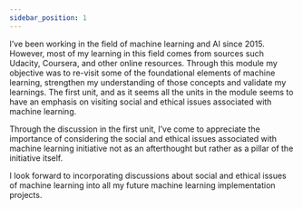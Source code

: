 ```yaml
---
sidebar_position: 1
---
```


I’ve been working in the field of machine learning and AI since 2015. However, most of my learning in this field comes from sources such Udacity, Coursera, and other online resources. Through this module my objective was to re-visit some of the foundational elements of machine learning, strengthen my understanding of those concepts and validate my learnings. The first unit, and as it seems all the units in the module seems to have an emphasis on visiting social and ethical issues associated with machine learning. 

Through the discussion in the first unit, I’ve come to appreciate the importance of considering the social and ethical issues associated with machine learning initiative not as an afterthought but rather as a pillar of the initiative itself.

I look forward to incorporating discussions about social and ethical issues of machine learning into all my future machine learning implementation projects.

